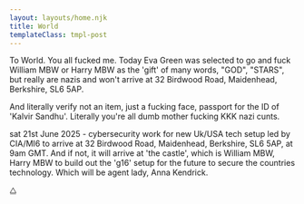 ```yaml
---
layout: layouts/home.njk
title: World
templateClass: tmpl-post
---
```


To World. You all fucked me. Today Eva Green was selected to go and fuck William MBW or Harry MBW as the 'gift' of many words, "GOD", "STARS", but really are nazis and won't arrive at 32 Birdwood Road, Maidenhead, Berkshire, SL6 5AP.

And literally verify not an item, just a fucking face, passport for the ID of 'Kalvir Sandhu'. Literally you're all dumb mother fucking KKK nazi cunts.

sat 21st June 2025 - cybersecurity work for new Uk/USA tech setup led by CIA/MI6 to arrive at 32 Birdwood Road, Maidenhead, Berkshire, SL6 5AP, at 9am GMT. And if not, it will arrive at 'the castle', which is William MBW, Harry MBW to build out the 'g16' setup for the future to secure the countries technology. Which will be agent lady, Anna Kendrick.

⧋
